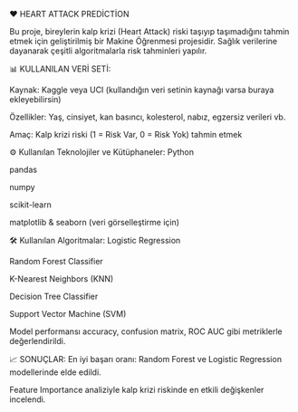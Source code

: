 ❤️ HEART ATTACK PREDİCTİON

Bu proje, bireylerin kalp krizi (Heart Attack) riski taşıyıp taşımadığını tahmin etmek için geliştirilmiş bir Makine Öğrenmesi projesidir. Sağlık verilerine dayanarak çeşitli algoritmalarla risk tahminleri yapılır.

📊 KULLANILAN VERİ SETİ:

Kaynak: Kaggle veya UCI (kullandığın veri setinin kaynağı varsa buraya ekleyebilirsin)

Özellikler: Yaş, cinsiyet, kan basıncı, kolesterol, nabız, egzersiz verileri vb.

Amaç: Kalp krizi riski (1 = Risk Var, 0 = Risk Yok) tahmin etmek

⚙️ Kullanılan Teknolojiler ve Kütüphaneler:
Python

pandas

numpy

scikit-learn

matplotlib & seaborn (veri görselleştirme için)

🛠️ Kullanılan Algoritmalar:
Logistic Regression

Random Forest Classifier

K-Nearest Neighbors (KNN)

Decision Tree Classifier

Support Vector Machine (SVM)

Model performansı accuracy, confusion matrix, ROC AUC gibi metriklerle değerlendirildi.

📈 SONUÇLAR:
En iyi başarı oranı: Random Forest ve Logistic Regression modellerinde elde edildi.

Feature Importance analiziyle kalp krizi riskinde en etkili değişkenler incelendi.

